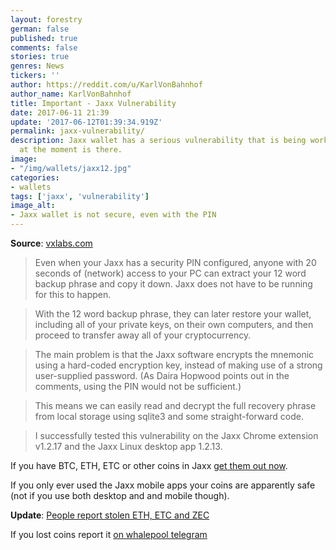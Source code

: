 ```yaml
---
layout: forestry
german: false
published: true
comments: false
stories: true
genres: News
tickers: ''
author: https://reddit.com/u/KarlVonBahnhof
author_name: KarlVonBahnhof
title: Important - Jaxx Vulnerability
date: 2017-06-11 21:39
update: '2017-06-12T01:39:34.919Z'
permalink: jaxx-vulnerability/
description: Jaxx wallet has a serious vulnerability that is being worked on - but
  at the moment is there.
image:
- "/img/wallets/jaxx12.jpg"
categories:
- wallets
tags: ['jaxx', 'vulnerability']
image_alt:
- Jaxx wallet is not secure, even with the PIN
---
```



**Source**: [vxlabs.com](https://vxlabs.com/2017/06/10/extracting-the-jaxx-12-word-wallet-backup-phrase/)

<blockquote>
<p>Even when your Jaxx has a security PIN configured, anyone with 20 seconds of (network) access to your PC can extract your 12 word backup phrase and copy it down. Jaxx does not have to be running for this to happen.</p>
</blockquote>

<blockquote>
<p>With the 12 word backup phrase, they can later restore your wallet, including all of your private keys, on their own computers, and then proceed to transfer away all of your cryptocurrency.</p>
</blockquote>

<blockquote>
<p>The main problem is that the Jaxx software encrypts the mnemonic using a hard-coded encryption key, instead of making use of a strong user-supplied password. (As Daira Hopwood points out in the comments, using the PIN would not be sufficient.)</p>
</blockquote>

<blockquote>
<p>This means we can easily read and decrypt the full recovery phrase from local storage using sqlite3 and some straight-forward code.</p>
</blockquote>

<blockquote>
<p>I successfully tested this vulnerability on the Jaxx Chrome extension v1.2.17 and the Jaxx Linux desktop app 1.2.13.</p>
</blockquote>

If you have BTC, ETH, ETC or other coins in Jaxx [get them out now](https://image.prntscr.com/image/H0bBXL7eQvmoiHnzyhF5nQ.png).

If you only ever used the Jaxx mobile apps your coins are apparently safe (not if you use both desktop and and mobile though).

**Update**: [People report stolen ETH, ETC and ZEC](https://image.prntscr.com/image/jfXeeLw_Ri2VJjd-sz60fg.png)

If you lost coins report it [on whalepool telegram](https://t.me/whalepoolbtc)
